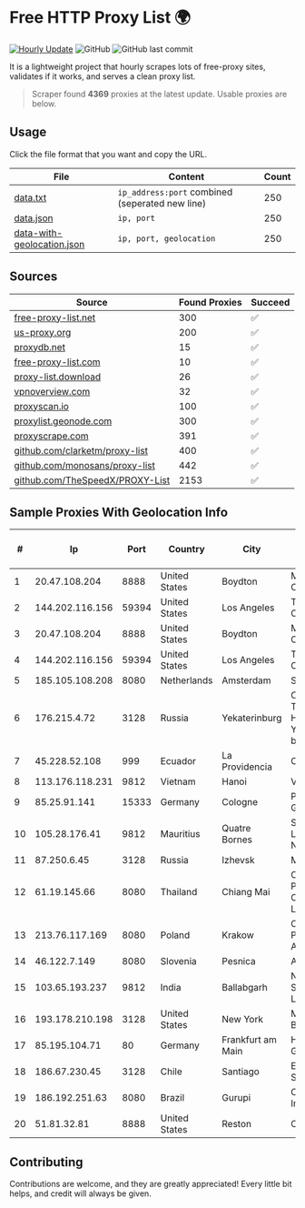 
# Free HTTP Proxy List 🌍

[![Hourly Update](https://github.com/mertguvencli/http-proxy-list/actions/workflows/main.yml/badge.svg?branch=main)](https://github.com/mertguvencli/http-proxy-list/actions/workflows/main.yml)
![GitHub](https://img.shields.io/github/license/mertguvencli/http-proxy-list)
![GitHub last commit](https://img.shields.io/github/last-commit/mertguvencli/http-proxy-list)

It is a lightweight project that hourly scrapes lots of free-proxy sites, validates if it works, and serves a clean proxy list.


> Scraper found **4369** proxies at the latest update. Usable proxies are below.

## Usage

Click the file format that you want and copy the URL.


|File|Content|Count|
|----|-------|-----|
|[data.txt](https://raw.githubusercontent.com/mertguvencli/http-proxy-list/main/proxy-list/data.txt)|`ip_address:port` combined (seperated new line)|250|
|[data.json](https://raw.githubusercontent.com/mertguvencli/http-proxy-list/main/proxy-list/data.json)|`ip, port`|250|
|[data-with-geolocation.json](https://raw.githubusercontent.com/mertguvencli/http-proxy-list/main/proxy-list/data-with-geolocation.json)|`ip, port, geolocation`|250|

## Sources

|Source|Found Proxies|Succeed|
|------|-------------|-------|
|[free-proxy-list.net](https://free-proxy-list.net)|300|✅|
|[us-proxy.org](https://www.us-proxy.org)|200|✅|
|[proxydb.net](http://proxydb.net)|15|✅|
|[free-proxy-list.com](https://free-proxy-list.com/?page=&port=&type%5B%5D=http&type%5B%5D=https&up_time=0&search=Search)|10|✅|
|[proxy-list.download](https://www.proxy-list.download/HTTP)|26|✅|
|[vpnoverview.com](https://vpnoverview.com/privacy/anonymous-browsing/free-proxy-servers)|32|✅|
|[proxyscan.io](https://www.proxyscan.io)|100|✅|
|[proxylist.geonode.com](https://proxylist.geonode.com/api/proxy-list?limit=300&page=1&sort_by=lastChecked&sort_type=desc&protocols=http,https)|300|✅|
|[proxyscrape.com](https://api.proxyscrape.com/v2/?request=displayproxies&protocol=http&timeout=10000&country=all&ssl=all&anonymity=all)|391|✅|
|[github.com/clarketm/proxy-list](https://raw.githubusercontent.com/clarketm/proxy-list/master/proxy-list-raw.txt)|400|✅|
|[github.com/monosans/proxy-list](https://raw.githubusercontent.com/monosans/proxy-list/main/proxies/http.txt)|442|✅|
|[github.com/TheSpeedX/PROXY-List](https://raw.githubusercontent.com/TheSpeedX/PROXY-List/master/http.txt)|2153|✅|


## Sample Proxies With Geolocation Info

|#|Ip|Port|Country|City|Internet Service Provider|
|-|--|----|-------|----|-------------------------|
|1|20.47.108.204|8888|United States|Boydton|Microsoft Corporation|
|2|144.202.116.156|59394|United States|Los Angeles|The Constant Company|
|3|20.47.108.204|8888|United States|Boydton|Microsoft Corporation|
|4|144.202.116.156|59394|United States|Los Angeles|The Constant Company|
|5|185.105.108.208|8080|Netherlands|Amsterdam|Serverius|
|6|176.215.4.72|3128|Russia|Yekaterinburg|CJSC "ER-Telecom Holding" Yekaterinburg branch|
|7|45.228.52.108|999|Ecuador|La Providencia|ORBINET|
|8|113.176.118.231|9812|Vietnam|Hanoi|VNPT|
|9|85.25.91.141|15333|Germany|Cologne|PlusServer GmbH|
|10|105.28.176.41|9812|Mauritius|Quatre Bornes|SEACOM Limited Networks|
|11|87.250.6.45|3128|Russia|Izhevsk|MARK-ITT|
|12|61.19.145.66|8080|Thailand|Chiang Mai|CAT Telecom Public Company Limited|
|13|213.76.117.169|8080|Poland|Krakow|Orange Polska Spolka Akcyjna|
|14|46.122.7.149|8080|Slovenia|Pesnica|A1 Slovenija|
|15|103.65.193.237|9812|India|Ballabgarh|N R DATA SERVICE PVT LTD|
|16|193.178.210.198|3128|United States|New York|MIRholding B.V.|
|17|85.195.104.71|80|Germany|Frankfurt am Main|Host Europe GmbH|
|18|186.67.230.45|3128|Chile|Santiago|Entel Chile S.A.|
|19|186.192.251.63|8080|Brazil|Gurupi|Conectlan Internet|
|20|51.81.32.81|8888|United States|Reston|OVH SAS|



## Contributing

Contributions are welcome, and they are greatly appreciated! Every
little bit helps, and credit will always be given.


